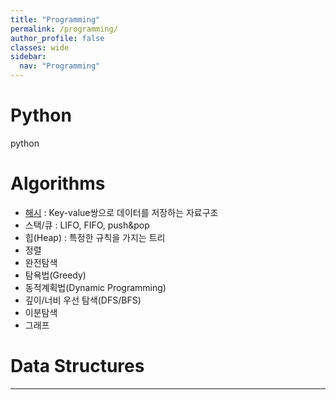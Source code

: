 ```yaml
---
title: "Programming"
permalink: /programming/
author_profile: false
classes: wide
sidebar:
  nav: "Programming"
---
```


# Python
python

# Algorithms
- [해시](/algorithms/hash/) : Key-value쌍으로 데이터를 저장하는 자료구조
- 스택/큐 : LIFO, FIFO, push&pop
- 힙(Heap) : 특정한 규칙을 가지는 트리
- 정렬
- 완전탐색
- 탐욕법(Greedy)
- 동적계획법(Dynamic Programming)
- 깊이/너비 우선 탐색(DFS/BFS)
- 이분탐색
- 그래프

# Data Structures

---
